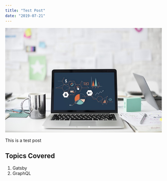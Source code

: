 ```yaml
---
title: "Test Post"
date: "2019-07-21"
---
```


![Laptop](./laptop.jpg)

This is a test post

## Topics Covered

1. Gatsby
2. GraphQL

